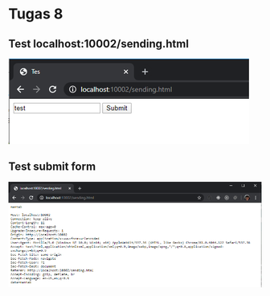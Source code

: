 # Tugas 8

## Test localhost:10002/sending.html

![r10c1](images/sending.png)

## Test submit form

![r10c1](images/sendingResult.png)

